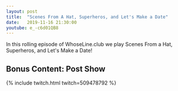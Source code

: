 ```yaml
---
layout: post
title:  "Scenes From A Hat, Superheros, and Let's Make a Date"
date:   2019-11-16 21:30:00
youtube: e_-c6d01QB8
---
```


In this rolling episode of WhoseLine.club we play Scenes From a Hat, Superheros, and Let's Make a Date!

## Bonus Content: Post Show
{% include twitch.html twitch=509478792 %}